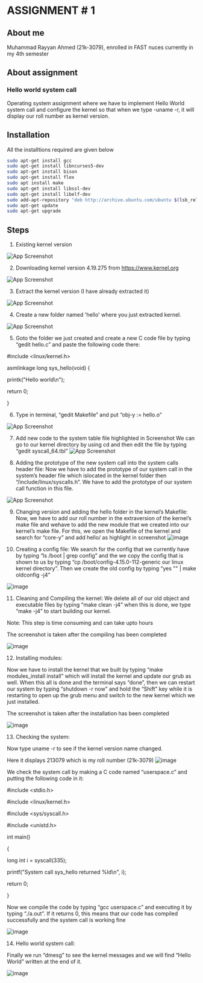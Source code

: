 

# ASSIGNMENT # 1
## About me

Muhammad Rayyan Ahmed (21k-3079), enrolled in FAST nuces currently in my 4th semester 

## About assignment

### Hello world system call

Operating system assignment where we have to implement Hello World system call and configure the kernel so that when we type -uname -r, it will display our roll number as kernel version.




## Installation

All the installtions required are given below

```bash
sudo apt-get install gcc
sudo apt-get install libncurses5-dev
sudo apt-get install bison
sudo apt-get install flex
sudo apt install make
sudo apt-get install libssl-dev
sudo apt-get install libelf-dev
sudo add-apt-repository "deb http://archive.ubuntu.com/ubuntu $(lsb_release -sc) mainuniverse"
sudo apt-get update
sudo apt-get upgrade
```
    
## Steps

1) Existing kernel version

![App Screenshot](https://user-images.githubusercontent.com/124567636/222946374-b7796cae-82ce-48f4-955d-3f8e7b498905.png)

2) Downloading kernel version 4.19.275 from https://www.kernel.org

![App Screenshot](https://user-images.githubusercontent.com/124567636/222946491-648227de-cf5b-4a57-a194-fa0e7d1eb539.png)

3) Extract the kernel version (I have already extracted it)

![App Screenshot](https://user-images.githubusercontent.com/124567636/222947101-d26572ce-f1af-445f-b51e-3e0ec28020a0.png)

4) Create a new folder named 'hello' where you just extracted kernel.

![App Screenshot](https://user-images.githubusercontent.com/124567636/222947156-44a8c5cd-5681-4b47-8bf2-4cb90a1210ff.png)

5) Goto the folder we just created and create a new C code file by typing “gedit hello.c” and paste the following code there: 

#include <linux/kernel.h>

asmlinkage long sys_hello(void)
{

printk("Hello world\n");

return 0;

}

6) Type in terminal, “gedit Makefile” and put “obj-y := hello.o” 

![App Screenshot](https://user-images.githubusercontent.com/124567636/222947376-d35b5476-4c19-4e1c-997f-682edd548b1f.png)

7) Add new code to the system table file highlighted in Screenshot
We can go to our kernel directory by using cd and then edit the file by typing “gedit syscall_64.tbl”
![App Screenshot](https://user-images.githubusercontent.com/124567636/222947520-9be2bb15-f1fd-48d0-a6a1-a303a095d988.png)

8) Adding the prototype of the new system call into the system calls header file:
Now we have to add the prototype of our system call in the system’s header file which islocated in the kernel folder then “/include/linux/syscalls.h”. We have to add the prototype of our system call function in this file.

![App Screenshot](https://user-images.githubusercontent.com/124567636/222947792-a8a177e5-2425-4790-a13f-ec5a88f15023.png)

9) Changing version and adding the hello folder in the kernel’s Makefile:
Now, we have to add our roll number in the extraversion of the kernel’s make file and wehave to add the new module that we created into our kernel’s make file. For this, we open the Makefile of the kernel and search for “core-y” and add hello/ as highlight in screenshot 
![image](https://user-images.githubusercontent.com/124567636/222948279-2e533ead-d174-4708-a7cd-57b6d541210b.png)

10) Creating a config file:
We search for the config that we currently have by typing “ls /boot | grep config” and the we copy the config that is shown to us by typing “cp /boot/config-4.15.0-112-generic our linux kernel directory”. Then we create the old config by typing “yes "" | make oldconfig -j4”

![image](https://user-images.githubusercontent.com/124567636/222948357-e5fff0ac-2c0b-4e63-998d-6479b0164685.png)

11) Cleaning and Compiling the kernel:
We delete all of our old object and executable files by typing “make clean -j4” when this is done, we type “make -j4” to start building our kernel.

Note: This step is time consuming and can take upto hours

The screenshot is taken after the compiling has been completed 

![image](https://user-images.githubusercontent.com/124567636/222948654-810ba632-6fec-4549-8978-722227d1bc09.png)

12) Installing modules:

Now we have to install the kernel that we built by typing “make modules_install install” which will install the kernel and update our grub as well. When this all is done and the terminal says “done”, then we can restart our system by typing “shutdown -r now” and hold the “Shift” key while it is restarting to open up the grub menu and switch to the new kernel which we just installed.

The screenshot is taken after the installation has been completed 

![image](https://user-images.githubusercontent.com/124567636/222948828-178572fd-6029-4445-a97a-767dc8cab39a.png)

13) Checking the system:

Now type uname -r to see if the kernel version name changed.

Here it displays 213079 which is my roll number (21k-3079)
![image](https://user-images.githubusercontent.com/124567636/222948908-a80ea48e-0208-4209-b71a-cb7e9bd4c731.png)

We check the system call by making a C code
named “userspace.c” and putting the following code in it:

#include <stdio.h>

#include <linux/kernel.h>

#include <sys/syscall.h>

#include <unistd.h>

int main()

{

long int i = syscall(335);

printf("System call sys_hello returned %ld\n", i);

return 0;

}

Now we compile the code by typing “gcc userspace.c” and executing it by typing
“./a.out”. If it returns 0, this means that our code has compiled successfully and the system call is working fine

![image](https://user-images.githubusercontent.com/124567636/222949872-bddcae98-0cd9-4561-9ca5-84ee12c4bdbc.png)

14) Hello world system call:

Finally we run “dmesg” to see the kernel messages and we will
find “Hello World” written at the end of it.

![image](https://user-images.githubusercontent.com/124567636/222949935-ccf183ac-b046-4dda-9d7b-21a3af56fc20.png)












